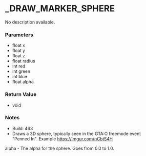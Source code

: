 # _DRAW_MARKER_SPHERE

No description available.

### Parameters
* float x
* float y
* float z
* float radius
* int red
* int green
* int blue
* float alpha

### Return Value
* void

### Notes
* Build: 463
* Draws a 3D sphere, typically seen in the GTA:O freemode event "Penned In".
Example https://imgur.com/nCbtS4H

alpha - The alpha for the sphere. Goes from 0.0 to 1.0.

